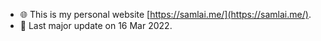 
- 🌐 This is my personal website [https://samlai.me/](https://samlai.me/).
- 📅 Last major update on 16 Mar 2022. 